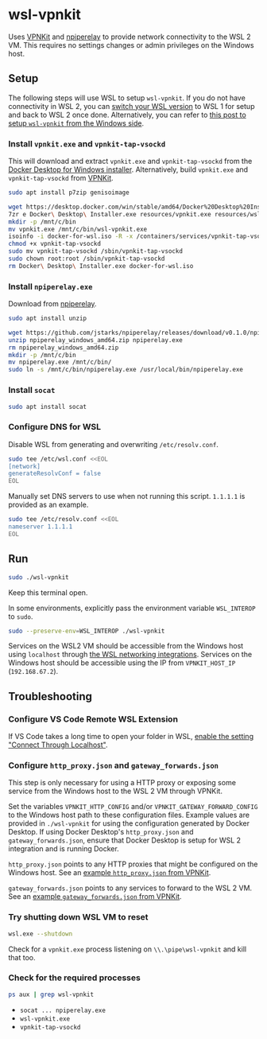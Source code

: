 # wsl-vpnkit

Uses [VPNKit](https://github.com/moby/vpnkit) and [npiperelay](https://github.com/jstarks/npiperelay) to provide network connectivity to the WSL 2 VM. This requires no settings changes or admin privileges on the Windows host.

## Setup

The following steps will use WSL to setup `wsl-vpnkit`. If you do not have connectivity in WSL 2, you can [switch your WSL version](https://docs.microsoft.com/en-us/windows/wsl/install-win10#set-your-distribution-version-to-wsl-1-or-wsl-2) to WSL 1 for setup and back to WSL 2 once done. Alternatively, you can refer to [this post to setup `wsl-vpnkit` from the Windows side](https://github.com/sakai135/wsl-vpnkit/issues/11#issuecomment-777806102).

### Install `vpnkit.exe` and `vpnkit-tap-vsockd`

This will download and extract `vpnkit.exe` and `vpnkit-tap-vsockd` from the [Docker Desktop for Windows installer](https://docs.docker.com/docker-for-windows/install/). Alternatively, build `vpnkit.exe` and `vpnkit-tap-vsockd` from [VPNKit](https://github.com/moby/vpnkit).

```sh
sudo apt install p7zip genisoimage
```

```sh
wget https://desktop.docker.com/win/stable/amd64/Docker%20Desktop%20Installer.exe
7zr e Docker\ Desktop\ Installer.exe resources/vpnkit.exe resources/wsl/docker-for-wsl.iso
mkdir -p /mnt/c/bin
mv vpnkit.exe /mnt/c/bin/wsl-vpnkit.exe
isoinfo -i docker-for-wsl.iso -R -x /containers/services/vpnkit-tap-vsockd/lower/sbin/vpnkit-tap-vsockd > ./vpnkit-tap-vsockd
chmod +x vpnkit-tap-vsockd
sudo mv vpnkit-tap-vsockd /sbin/vpnkit-tap-vsockd
sudo chown root:root /sbin/vpnkit-tap-vsockd
rm Docker\ Desktop\ Installer.exe docker-for-wsl.iso
```

### Install `npiperelay.exe`

Download from [npiperelay](https://github.com/jstarks/npiperelay).

```sh
sudo apt install unzip
```

```sh
wget https://github.com/jstarks/npiperelay/releases/download/v0.1.0/npiperelay_windows_amd64.zip
unzip npiperelay_windows_amd64.zip npiperelay.exe
rm npiperelay_windows_amd64.zip
mkdir -p /mnt/c/bin
mv npiperelay.exe /mnt/c/bin/
sudo ln -s /mnt/c/bin/npiperelay.exe /usr/local/bin/npiperelay.exe
```

### Install `socat`

```sh
sudo apt install socat
```

### Configure DNS for WSL

Disable WSL from generating and overwriting `/etc/resolv.conf`.

```sh
sudo tee /etc/wsl.conf <<EOL
[network]
generateResolvConf = false
EOL
```

Manually set DNS servers to use when not running this script. `1.1.1.1` is provided as an example.

```sh
sudo tee /etc/resolv.conf <<EOL
nameserver 1.1.1.1
EOL
```

## Run

```sh
sudo ./wsl-vpnkit
```

Keep this terminal open.

In some environments, explicitly pass the environment variable `WSL_INTEROP` to `sudo`.

```sh
sudo --preserve-env=WSL_INTEROP ./wsl-vpnkit
```

Services on the WSL2 VM should be accessible from the Windows host using `localhost` through [the WSL networking integrations](https://devblogs.microsoft.com/commandline/whats-new-for-wsl-in-insiders-preview-build-18945/#use-localhost-to-connect-to-your-linux-applications-from-windows). Services on the Windows host should be accessible using the IP from `VPNKIT_HOST_IP` (`192.168.67.2`).

## Troubleshooting

### Configure VS Code Remote WSL Extension

If VS Code takes a long time to open your folder in WSL, [enable the setting "Connect Through Localhost"](https://github.com/microsoft/vscode-docs/blob/main/remote-release-notes/v1_54.md#fix-for-wsl-2-connection-issues-when-behind-a-proxy).

### Configure `http_proxy.json` and `gateway_forwards.json`

This step is only necessary for using a HTTP proxy or exposing some service from the Windows host to the WSL 2 VM through VPNKit.

Set the variables `VPNKIT_HTTP_CONFIG` and/or `VPNKIT_GATEWAY_FORWARD_CONFIG` to the Windows host path to these configuration files. Example values are provided in `./wsl-vpnkit` for using the configuration generated by Docker Desktop. If using Docker Desktop's `http_proxy.json` and `gateway_forwards.json`, ensure that Docker Desktop is setup for WSL 2 integration and is running Docker.

`http_proxy.json` points to any HTTP proxies that might be configured on the Windows host. See an [example `http_proxy.json` from VPNKit](https://github.com/moby/vpnkit/blob/v0.5.0/src/bin/main.ml#L714-L721).

`gateway_forwards.json` points to any services to forward to the WSL 2 VM. See an [example `gateway_forwards.json` from VPNKit](https://github.com/moby/vpnkit/blob/bfd0458bb811027cb9bd45f9ed8d63984b5d4a33/go/pkg/vpnkit/config_test.go#L28).



### Try shutting down WSL VM to reset

```sh
wsl.exe --shutdown
```

Check for a `vpnkit.exe` process listening on `\\.\pipe\wsl-vpnkit` and kill that too.

### Check for the required processes

```sh
ps aux | grep wsl-vpnkit
```

* `socat ... npiperelay.exe`
* `wsl-vpnkit.exe`
* `vpnkit-tap-vsockd`
